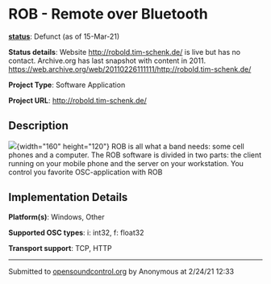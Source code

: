 # ROB - Remote over Bluetooth

**[status](../implementation-status.html)**: Defunct (as of 15-Mar-21)

**Status details**: 
Website http://robold.tim-schenk.de/ is live but has no contact. Archive.org has last snapshot with content in 2011.  https://web.archive.org/web/20110226111111/http://robold.tim-schenk.de/

**Project Type**: Software Application

**Project URL**: <http://robold.tim-schenk.de/>

## Description

![](/web/20200929203325im_/http://opensoundcontrol.org/files/robLogo.jpg){width="160" height="120"} ROB is all what a band needs: some cell phones and a computer. The ROB software is divided in two parts: the client running on your mobile phone and the server on your workstation. You control you favorite OSC-application with ROB

## Implementation Details

**Platform(s)**: Windows, Other

**Supported OSC types**: i: int32, f: float32

**Transport support**: TCP, HTTP

---
Submitted to [opensoundcontrol.org](https://opensoundcontrol.org) by Anonymous at 2/24/21 12:33
